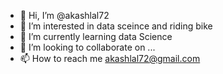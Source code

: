 - 👋 Hi, I’m @akashlal72
- 👀 I’m interested in data sceince and riding bike
- 🌱 I’m currently learning data Science
- 💞️ I’m looking to collaborate on ...
- 📫 How to reach me akashlal72@gmail.com

<!---
akashlal72/akashlal72 is a ✨ special ✨ repository because its `README.md` (this file) appears on your GitHub profile.
You can click the Preview link to take a look at your changes.
--->
